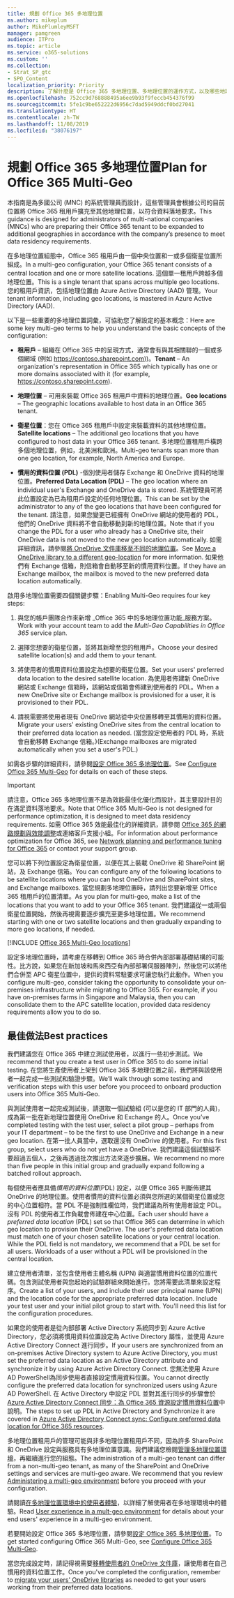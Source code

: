 ```yaml
---
title: 規劃 Office 365 多地理位置
ms.author: mikeplum
author: MikePlumleyMSFT
manager: pamgreen
audience: ITPro
ms.topic: article
ms.service: o365-solutions
ms.custom: ''
ms.collection:
- Strat_SP_gtc
- SPO_Content
localization_priority: Priority
description: 了解什麼是 Office 365 多地理位置、多地理位置的運作方式，以及哪些地理位置可用於儲存資料。
ms.openlocfilehash: 752cc9d768888495a6ee9b93f9feccb454376f99
ms.sourcegitcommit: 5fe1c9be652222d6956c7dad5949ddcf0bd27041
ms.translationtype: HT
ms.contentlocale: zh-TW
ms.lasthandoff: 11/08/2019
ms.locfileid: "38076197"
---
```

# <a name="plan-for-office-365-multi-geo"></a><span data-ttu-id="ff90c-103">規劃 Office 365 多地理位置</span><span class="sxs-lookup"><span data-stu-id="ff90c-103">Plan for Office 365 Multi-Geo</span></span>

<span data-ttu-id="ff90c-104">本指南是為多國公司 (MNC) 的系統管理員而設計，這些管理員會根據公司的目前位置將 Office 365 租用戶擴充至其他地理位置，以符合資料落地要求。</span><span class="sxs-lookup"><span data-stu-id="ff90c-104">This guidance is designed for administrators of multi-national companies (MNCs) who are preparing their Office 365 tenant to be expanded to additional geographies in accordance with the company’s presence to meet data residency requirements.</span></span>

<span data-ttu-id="ff90c-105">在多地理位置組態中，Office 365 租用戶由一個中央位置和一或多個衛星位置所組成。</span><span class="sxs-lookup"><span data-stu-id="ff90c-105">In a multi-geo configuration, your Office 365 tenant consists of a central location and one or more satellite locations.</span></span> <span data-ttu-id="ff90c-106">這個單一租用戶跨越多個地理位置。</span><span class="sxs-lookup"><span data-stu-id="ff90c-106">This is a single tenant that spans across multiple geo locations.</span></span> <span data-ttu-id="ff90c-107">您的租用戶資訊，包括地理位置由 Azure Active Directory (AAD) 管理。</span><span class="sxs-lookup"><span data-stu-id="ff90c-107">Your tenant information, including geo locations, is mastered in Azure Active Directory (AAD).</span></span>

<span data-ttu-id="ff90c-108">以下是一些重要的多地理位置詞彙，可協助您了解設定的基本概念：</span><span class="sxs-lookup"><span data-stu-id="ff90c-108">Here are some key multi-geo terms to help you understand the basic concepts of the configuration:</span></span>

-   <span data-ttu-id="ff90c-109">**租用戶** – 組織在 Office 365 中的呈現方式，通常會有與其相關聯的一個或多個網域 (例如 https://contoso.sharepoint.com))。</span><span class="sxs-lookup"><span data-stu-id="ff90c-109">**Tenant** – An organization's representation in Office 365 which typically has one or more domains associated with it (for example, https://contoso.sharepoint.com).</span></span> 

-   <span data-ttu-id="ff90c-110">**地理位置** – 可用來裝載 Office 365 租用戶中資料的地理位置。</span><span class="sxs-lookup"><span data-stu-id="ff90c-110">**Geo locations** – The geographic locations available to host data in an Office 365 tenant.</span></span>

-   <span data-ttu-id="ff90c-111">**衛星位置**：您在 Office 365 租用戶中設定來裝載資料的其他地理位置。</span><span class="sxs-lookup"><span data-stu-id="ff90c-111">**Satellite locations** – The additional geo locations that you have configured to host data in your Office 365 tenant.</span></span> <span data-ttu-id="ff90c-112">多地理位置租用戶橫跨多個地理位置，例如，北美洲和歐洲。</span><span class="sxs-lookup"><span data-stu-id="ff90c-112">Multi-geo tenants span more than one geo location, for example, North America and Europe.</span></span>

-   <span data-ttu-id="ff90c-113">**慣用的資料位置 (PDL)** -個別使用者儲存 Exchange 和 OneDrive 資料的地理位置。</span><span class="sxs-lookup"><span data-stu-id="ff90c-113">**Preferred Data Location (PDL)** – The geo location where an individual user's Exchange and OneDrive data is stored.</span></span> <span data-ttu-id="ff90c-114">系統管理員可將此位置設定為已為租用戶設定的任何地理位置。</span><span class="sxs-lookup"><span data-stu-id="ff90c-114">This can be set by the administrator to any of the geo locations that have been configured for the tenant.</span></span> <span data-ttu-id="ff90c-115">請注意，如果您變更已經擁有 OneDrive 網站的使用者的 PDL，他們的 OneDrive 資料將不會自動移動到新的地理位置。</span><span class="sxs-lookup"><span data-stu-id="ff90c-115">Note that if you change the PDL for a user who already has a OneDrive site, their OneDrive data is not moved to the new geo location automatically.</span></span> <span data-ttu-id="ff90c-116">如需詳細資訊，請參閱[將 OneDrive 文件庫移至不同的地理位置](move-onedrive-between-geo-locations.md)。</span><span class="sxs-lookup"><span data-stu-id="ff90c-116">See [Move a OneDrive library to a different geo-location](move-onedrive-between-geo-locations.md) for more information.</span></span> <span data-ttu-id="ff90c-117">如果他們有 Exchange 信箱，則信箱會自動移至新的慣用資料位置。</span><span class="sxs-lookup"><span data-stu-id="ff90c-117">If they have an Exchange mailbox, the mailbox is moved to the new preferred data location automatically.</span></span>

<span data-ttu-id="ff90c-118">啟用多地理位置需要四個關鍵步驟：</span><span class="sxs-lookup"><span data-stu-id="ff90c-118">Enabling Multi-Geo requires four key steps:</span></span>

1.  <span data-ttu-id="ff90c-119">與您的帳戶團隊合作來新增 _Office 365 中的多地理位置功能_服務方案。</span><span class="sxs-lookup"><span data-stu-id="ff90c-119">Work with your account team to add the _Multi-Geo Capabilities in Office 365_ service plan.</span></span>

2.  <span data-ttu-id="ff90c-120">選擇您想要的衛星位置，並將其新增至您的租用戶。</span><span class="sxs-lookup"><span data-stu-id="ff90c-120">Choose your desired satellite location(s) and add them to your tenant.</span></span>

3.  <span data-ttu-id="ff90c-121">將使用者的慣用資料位置設定為想要的衛星位置。</span><span class="sxs-lookup"><span data-stu-id="ff90c-121">Set your users' preferred data location to the desired satellite location.</span></span> <span data-ttu-id="ff90c-122">為使用者佈建新 OneDrive 網站或 Exchange 信箱時，該網站或信箱會佈建到使用者的 PDL。</span><span class="sxs-lookup"><span data-stu-id="ff90c-122">When a new OneDrive site or Exchange mailbox is provisioned for a user, it is provisioned to their PDL.</span></span>

4.  <span data-ttu-id="ff90c-123">請視需要將使用者現有 OneDrive 網站從中央位置移轉至其慣用的資料位置。</span><span class="sxs-lookup"><span data-stu-id="ff90c-123">Migrate your users' existing OneDrive sites from the central location to their preferred data location as needed.</span></span> <span data-ttu-id="ff90c-124">(當您設定使用者的 PDL 時，系統會自動移轉 Exchange 信箱。)</span><span class="sxs-lookup"><span data-stu-id="ff90c-124">(Exchange mailboxes are migrated automatically when you set a user's PDL.)</span></span>

<span data-ttu-id="ff90c-125">如需各步驟的詳細資料，請參閱[設定 Office 365 多地理位置](multi-geo-tenant-configuration.md)。</span><span class="sxs-lookup"><span data-stu-id="ff90c-125">See [Configure Office 365 Multi-Geo](multi-geo-tenant-configuration.md) for details on each of these steps.</span></span>

> [!IMPORTANT]
> <span data-ttu-id="ff90c-126">請注意，Office 365 多地理位置不是為效能最佳化優化而設計，其主要設計目的在滿足資料落地要求。</span><span class="sxs-lookup"><span data-stu-id="ff90c-126">Note that Office 365 Multi-Geo is not designed for performance optimization, it is designed to meet data residency requirements.</span></span> <span data-ttu-id="ff90c-127">如需 Office 365 效能最佳化的詳細資訊，請參閱 [Office 365 的網路規劃與效能調整](https://support.office.com/article/e5f1228c-da3c-4654-bf16-d163daee8848)或連絡客戶支援小組。</span><span class="sxs-lookup"><span data-stu-id="ff90c-127">For information about performance optimization for Office 365, see [Network planning and performance tuning for Office 365](https://support.office.com/article/e5f1228c-da3c-4654-bf16-d163daee8848) or contact your support group.</span></span>

<span data-ttu-id="ff90c-128">您可以將下列位置設定為衛星位置，以便在其上裝載 OneDrive 和 SharePoint 網站，及 Exchange 信箱。</span><span class="sxs-lookup"><span data-stu-id="ff90c-128">You can configure any of the following locations to be satellite locations where you can host OneDrive and SharePoint sites, and Exchange mailboxes.</span></span> <span data-ttu-id="ff90c-129">當您規劃多地理位置時，請列出您要新增至 Office 365 租用戶的位置清單。</span><span class="sxs-lookup"><span data-stu-id="ff90c-129">As you plan for multi-geo, make a list of the locations that you want to add to your Office 365 tenant.</span></span> <span data-ttu-id="ff90c-130">我們建議從一或兩個衛星位置開始，然後再視需要逐步擴充至更多地理位置。</span><span class="sxs-lookup"><span data-stu-id="ff90c-130">We recommend starting with one or two satellite locations and then gradually expanding to more geo locations, if needed.</span></span>

[!INCLUDE [Office 365 Multi-Geo locations](includes/office-365-multi-geo-locations.md)]

<span data-ttu-id="ff90c-p108">設定多地理位置時，請考慮在移轉到 Office 365 時合併內部部署基礎結構的可能性。比方說，如果您在新加坡和馬來西亞有內部部署伺服器陣列，然後您可以將他們合併至 APC 衛星位置中，提供的資料常駐要求可讓您執行此動作。</span><span class="sxs-lookup"><span data-stu-id="ff90c-p108">When you configure multi-geo, consider taking the opportunity to consolidate your on-premises infrastructure while migrating to Office 365. For example, if you have on-premises farms in Singapore and Malaysia, then you can consolidate them to the APC satellite location, provided data residency requirements allow you to do so.</span></span>

## <a name="best-practices"></a><span data-ttu-id="ff90c-133">最佳做法</span><span class="sxs-lookup"><span data-stu-id="ff90c-133">Best practices</span></span>

<span data-ttu-id="ff90c-134">我們建議您在 Office 365 中建立測試使用者，以進行一些初步測試。</span><span class="sxs-lookup"><span data-stu-id="ff90c-134">We recommend that you create a test user in Office 365 to do some initial testing.</span></span> <span data-ttu-id="ff90c-135">在您將生產使用者上架到 Office 365 多地理位置之前，我們將與該使用者一起完成一些測試和驗證步驟。</span><span class="sxs-lookup"><span data-stu-id="ff90c-135">We’ll walk through some testing and verification steps with this user before you proceed to onboard production users into Office 365 Multi-Geo.</span></span>

<span data-ttu-id="ff90c-136">與測試使用者一起完成測試後，請選取一個試驗組 (可以是您的 IT 部門的人員)，成為第一批在新地理位置使用 OneDrive 和 Exchange 的人。</span><span class="sxs-lookup"><span data-stu-id="ff90c-136">Once you’ve completed testing with the test user, select a pilot group – perhaps from your IT department – to be the first to use OneDrive and Exchange in a new geo location.</span></span> <span data-ttu-id="ff90c-137">在第一批人員當中，選取還沒有 OneDrive 的使用者。</span><span class="sxs-lookup"><span data-stu-id="ff90c-137">For this first group, select users who do not yet have a OneDrive.</span></span> <span data-ttu-id="ff90c-138">我們建議這個試驗組不要超過五個人，之後再透過批次推出方法來逐步擴展。</span><span class="sxs-lookup"><span data-stu-id="ff90c-138">We recommend no more than five people in this initial group and gradually expand following a batched rollout approach.</span></span>

<span data-ttu-id="ff90c-p111">每個使用者應具備*慣用的資料位置*(PDL) 設定，以便 Office 365 判斷佈建其 OneDrive 的地理位置。使用者慣用的資料位置必須與您所選的某個衛星位置或您的中心位置相符。當 PDL 不是強制性欄位時，我們建議為所有使用者設定 PDL。沒有 PDL 的使用者工作負載會佈建在中心位置。</span><span class="sxs-lookup"><span data-stu-id="ff90c-p111">Each user should have a *preferred data location* (PDL) set so that Office 365 can determine in which geo location to provision their OneDrive. The user's preferred data location must match one of your chosen satellite locations or your central location. While the PDL field is not mandatory, we recommend that a PDL be set for all users. Workloads of a user without a PDL will be provisioned in the central location.</span></span>

<span data-ttu-id="ff90c-p112">建立使用者清單，並包含使用者主體名稱 (UPN) 與適當慣用資料位置的位置代碼。包含測試使用者與您起始的試驗群組來開始進行。您將需要此清單來設定程序。</span><span class="sxs-lookup"><span data-stu-id="ff90c-p112">Create a list of your users, and include their user principal name (UPN) and the location code for the appropriate preferred data location. Include your test user and your initial pilot group to start with. You'll need this list for the configuration procedures.</span></span>

<span data-ttu-id="ff90c-146">如果您的使用者是從內部部署 Active Directory 系統同步到 Azure Active Directory，您必須將慣用資料位置設定為 Active Directory 屬性，並使用 Azure Active Directory Connect 進行同步。</span><span class="sxs-lookup"><span data-stu-id="ff90c-146">If your users are synchronized from an on-premises Active Directory system to Azure Active Directory, you must set the preferred data location as an Active Directory attribute and synchronize it by using Azure Active Directory Connect.</span></span> <span data-ttu-id="ff90c-147">您無法使用 Azure AD PowerShell為同步使用者直接設定慣用資料位置。</span><span class="sxs-lookup"><span data-stu-id="ff90c-147">You cannot directly configure the preferred data location for synchronized users using Azure AD PowerShell.</span></span> <span data-ttu-id="ff90c-148">在 Active Directory 中設定 PDL 並對其進行同步的步驟會於 [Azure Active Directory Connect 同步：為 Office 365 資源設定慣用資料位置](https://docs.microsoft.com/azure/active-directory/connect/active-directory-aadconnectsync-feature-preferreddatalocation)中說明。</span><span class="sxs-lookup"><span data-stu-id="ff90c-148">The steps to set up PDL in Active Directory and Synchronize it are covered in [Azure Active Directory Connect sync: Configure preferred data location for Office 365 resources](https://docs.microsoft.com/azure/active-directory/connect/active-directory-aadconnectsync-feature-preferreddatalocation).</span></span>

<span data-ttu-id="ff90c-p114">多地理位置租用戶的管理可能與非多地理位置租用戶不同，因為許多 SharePoint 和 OneDrive 設定與服務具有多地理位置意識。我們建議您檢閱[管理多地理位置環境](administering-a-multi-geo-environment.md)，再繼續進行您的組態。</span><span class="sxs-lookup"><span data-stu-id="ff90c-p114">The administration of a multi-geo tenant can differ from a non-multi-geo tenant, as many of the SharePoint and OneDrive settings and services are multi-geo aware. We recommend that you review [Administering a multi-geo environment](administering-a-multi-geo-environment.md) before you proceed with your configuration.</span></span>

<span data-ttu-id="ff90c-151">請閱讀[在多地理位置環境中的使用者體驗](multi-geo-user-experience.md)，以詳細了解使用者在多地理環境中的體驗。</span><span class="sxs-lookup"><span data-stu-id="ff90c-151">Read [User experience in a mult-geo environment](multi-geo-user-experience.md) for details about your end users' experience in a multi-geo environment.</span></span>

<span data-ttu-id="ff90c-152">若要開始設定 Office 365 多地理位置，請參閱[設定 Office 365 多地理位置](multi-geo-tenant-configuration.md)。</span><span class="sxs-lookup"><span data-stu-id="ff90c-152">To get started configuring Office 365 Multi-Geo, see [Configure Office 365 Multi-Geo](multi-geo-tenant-configuration.md).</span></span>

<span data-ttu-id="ff90c-153">當您完成設定時，請記得視需要[移轉使用者的 OneDrive 文件庫](move-onedrive-between-geo-locations.md)，讓使用者在自己慣用的資料位置工作。</span><span class="sxs-lookup"><span data-stu-id="ff90c-153">Once you've completed the configuration, remember to [migrate your users' OneDrive libraries](move-onedrive-between-geo-locations.md) as needed to get your users working from their preferred data locations.</span></span>
